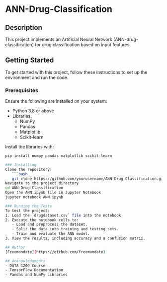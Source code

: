 # ANN-Drug-Classification

## Description
This project implements an Artificial Neural Network (ANN-drug-classification) for drug classification based on input features.

## Getting Started
To get started with this project, follow these instructions to set up the environment and run the code.

### Prerequisites
Ensure the following are installed on your system:
- Python 3.8 or above
- Libraries:
  - NumPy
  - Pandas
  - Matplotlib
  - Scikit-learn

Install the libraries with:
```bash
pip install numpy pandas matplotlib scikit-learn

### Installing
Clone the repository:
   ```bash
   git clone https://github.com/yourusername/ANN-Drug-Classification.git
Navigate to the project directory
cd ANN-Drug-Classification
Open the ANN.ipynb file in Jupyter Notebook
jupyter notebook ANN.ipynb

### Running the Tests
To test the project:
1. Load the `drugdataset.csv` file into the notebook.
2. Execute the notebook cells to:
   - Load and preprocess the dataset.
   - Split the data into training and testing sets.
   - Train and evaluate the ANN model.
3. View the results, including accuracy and a confusion matrix.

## Author
[Freemandate](https://github.com/freemandate)

## Acknowledgments
- DATA 1200 Course
- TensorFlow Documentation
- Pandas and NumPy Libraries


